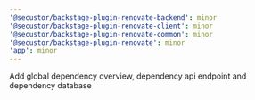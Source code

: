 ```yaml
---
'@secustor/backstage-plugin-renovate-backend': minor
'@secustor/backstage-plugin-renovate-client': minor
'@secustor/backstage-plugin-renovate-common': minor
'@secustor/backstage-plugin-renovate': minor
'app': minor
---
```


Add global dependency overview, dependency api endpoint and dependency database
